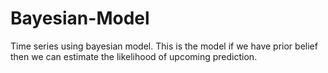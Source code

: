 # Bayesian-Model
Time series using bayesian model.
This is the model if we have prior belief then we can estimate the likelihood of upcoming prediction.
